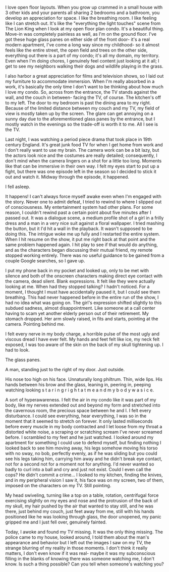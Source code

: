 I love open floor layouts. When you grow up crammed in a small house with 3 other kids and your parents all sharing 2 bedrooms and a bathroom, you develop an appreciation for space. I like the breathing room. I like feeling like I can stretch out. It's like the "everything the light touches" scene from The Lion King when I look at my open floor plan condo. It's a beautiful thing. Move-in was completely painless as well, as I'm on the ground floor. I've got these huge glass panes on either side of the front door- it's a real modern apartment, I've come a long way since my childhood- so it almost feels like the entire street, the open field and trees on the other side, everything out there is a part of my condo; it's all my domain, my territory. Even when I'm doing chores, I genuinely feel content just looking at it all; I get to see my neighbors walking their dogs and wildlife playing in the grass. 

I also harbor a great appreciation for films and television shows, so I laid out my furniture to accommodate immersion. When I'm really absorbed in a work, it's basically the only time I don't want to be thinking about how much I love my condo. So, across from the entrance, the TV stands against the wall, and the couch in between- facing the TV, of course. The kitchen's off to my left. The door to my bedroom is past the dining area to my right. Because of the limited distance between my couch and my TV, my field of view is mostly taken up by the screen. The glare can get annoying on a sunny day due to the aforementioned glass panes by the entrance, but I mostly watch in the evenings so the trade-off is worth it to me. All I see is the TV.

Last night, I was watching a period piece drama that took place in 19th century England. It's great junk food TV for when I get home from work and I don't really want to use my brain. The camera work can be a bit lazy, but the actors look nice and the costumes are really detailed; consequently, I don't mind when the camera lingers on a shot for a little too long. Moments like that can be immersive in their own way. I felt my eyes start to put up a fight, but there was one episode left in the season so I decided to stick it out and watch it. Midway through the episode, it happened.

I fell asleep.

It happens! I can't always force myself awake even when I'm engaged with the story. Never one to admit defeat, I tried to rewind to where I slipped out of consciousness. My entertainment system had other plans. For some reason, I couldn't rewind past a certain point about five minutes after I passed out. It was a dialogue scene, a medium profile shot of a girl in a frilly dress and a man in a very nice suit against a floral wallpaper. I tried mashing the button, but it I'd hit a wall in the playback. It wasn't supposed to be doing this. The intrigue woke me up fully and I restarted the entire system. When I hit resume on the show, it put me right back at that point and the same problem happened again. I hit play to see if that would do anything, and as the characters began discussing their mutual friend, my remote stopped working entirely. There was no useful guidance to be gained from a couple Google searches, so I gave up.

I put my phone back in my pocket and looked up, only to be met with silence and both of the onscreen characters making direct eye contact with the camera, dead silent. Blank expressions. It felt like they were actually looking at me. When had they stopped talking? I hadn't noticed. For a moment, I thought I must have accidentally paused it, but I could see them breathing. This had never happened before in the entire run of the show, I had no idea what was going on. The girl's expression shifted slightly to this subdued sadness, almost disappointment. Like someone at a call center having to scam yet another elderly person out of their retirement. My stomach dropped. Her arm slowly raised, in fits and starts, pointing at the camera. Pointing behind me.

I felt every nerve in my body charge, a horrible pulse of the most ugly and viscous dread I have ever felt. My hands and feet felt like ice, my neck felt exposed, I was too aware of the skin on the back of my skull tightening up. I had to look.

The glass panes.

A man, standing just to the right of my door. Just outside.

His nose too high on his face. Unnaturally long philtrum. Thin, wide lips. His hands between his brow and the glass, leaning in, peering in, peeping watching looking s t a r i n g r i g h t a t m e a n d m y b o d y w a s i c e.

A sort of hyperawareness. I felt the air in my condo like it was part of my body, like my nerves extended out and beyond my form and stretched into the cavernous room, the precious space between he and I. I felt every disturbance. I could see everything, hear everything, I was so in the moment that it seemed to stretch on forever. It only lasted milliseconds before every muscle in my body contracted and I let loose from my throat a distorted white noise, a scraping or scratching scream I've never screamed before. I scrambled to my feet and he just watched. I looked around my apartment for something I could use to defend myself, but finding nothing I looked back to see him moving away, his legs somehow moving his torso with no sway, no bob, perfectly evenly, as if he was sliding but you could see his legs taking him, carrying him away and he didn't break eye contact, not for a second not for a moment not for anything. I'd never wanted so badly to curl into a ball and cry and just not exist. Could I even call the cops? He didn't commit a crime... I looked to my kitchen, finding the knives, and in my peripheral vision I saw it, his face was on my screen, two of them, imposed on the characters on my TV. Still pointing. 

My head swiveling, turning like a top on a table, rotation, centrifugal force exercising slightly on my eyes and nose and the protrusion of the back of my skull, my hair pushed by the air that wanted to stay still, and he was there, just behind my couch, just feet away from me, still with his hands positioned like he was looking through glass, the door unopened, my panic gripped me and I just fell over, genuinely fainted.

Today, I awoke and found my TV missing. It was the only thing missing. The police came to my house, looked around, I told them about the man's appearance and behavior but I left out the images I saw on my TV, the strange blurring of my reality in those moments. I don't think it really matters, I don't even know if it was real- maybe it was my subconscious filling in the blanks of knowing there was someone watching me, I don't know. Is such a thing possible? Can you tell when someone's watching you?